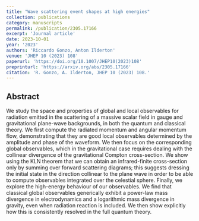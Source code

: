 ```yaml
---
title: "Wave scattering event shapes at high energies"
collection: publications
category: manuscripts
permalink: /publication/2305.17166
excerpt: 'Journal article'
date: 2023-10-01
year: '2023'
authors: 'Riccardo Gonzo, Anton Ilderton'
venue: 'JHEP 10 (2023) 108'
paperurl: 'https://doi.org/10.1007/JHEP10(2023)108'
preprinturl: 'https://arxiv.org/abs/2305.17166'
citation: 'R. Gonzo, A. Ilderton, JHEP 10 (2023) 108.'
---
```


## Abstract
We study the space and properties of global and local observables for radiation emitted in the scattering of a massive scalar field in gauge and gravitational plane-wave backgrounds, in both the quantum and classical theory. We first compute the radiated momentum and angular momentum flow, demonstrating that they are good local observables determined by the amplitude and phase of the waveform. We then focus on the corresponding global observables, which in the gravitational case requires dealing with the collinear divergence of the gravitational Compton cross-section. We show using the KLN theorem that we can obtain an infrared-finite cross-section only by summing over forward scattering diagrams; this suggests dressing the initial state in the direction collinear to the plane wave in order to be able to compute observables integrated over the celestial sphere. Finally, we explore the high-energy behaviour of our observables. We find that classical global observables generically exhibit a power-law mass divergence in electrodynamics and a logarithmic mass divergence in gravity, even when radiation reaction is included. We then show explicitly how this is consistently resolved in the full quantum theory. 
